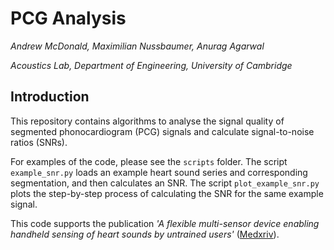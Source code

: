 # PCG Analysis

*Andrew McDonald, Maximilian Nussbaumer, Anurag Agarwal*

*Acoustics Lab, Department of Engineering, University of Cambridge*

## Introduction

This repository contains algorithms to analyse the signal quality of segmented phonocardiogram (PCG) signals and calculate signal-to-noise ratios (SNRs).

For examples of the code, please see the `scripts` folder. The script `example_snr.py` loads an example heart sound series and corresponding segmentation, and then calculates an SNR. The script `plot_example_snr.py` plots the step-by-step process of calculating the SNR for the same example signal.

This code supports the publication *'A flexible multi-sensor device enabling handheld sensing of heart sounds by untrained users'* ([Medxriv](https://www.medrxiv.org/content/10.1101/2024.10.09.24315183v1)).


